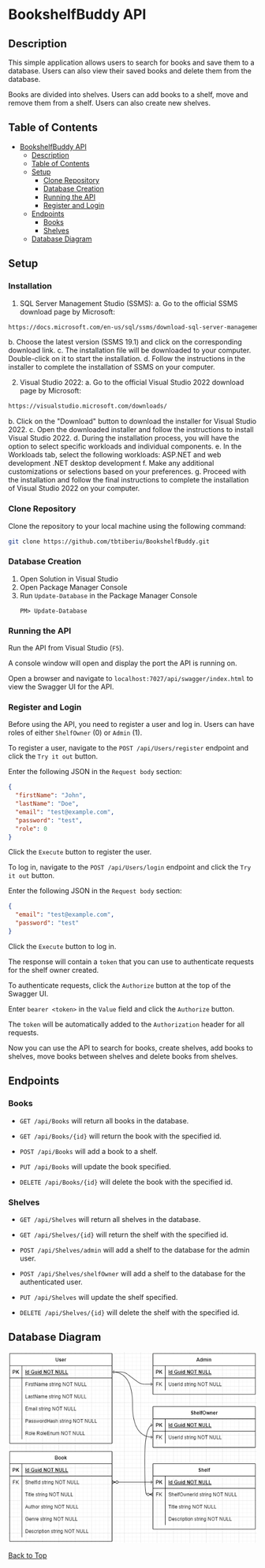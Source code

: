 # BookshelfBuddy API

## Description

This simple application allows users to search for books and save them to a database. Users can also view their saved books and delete them from the database.

Books are divided into shelves. Users can add books to a shelf, move and remove them from a shelf. Users can also create new shelves.

## Table of Contents

- [BookshelfBuddy API](#bookshelfbuddy-api)
  - [Description](#description)
  - [Table of Contents](#table-of-contents)
  - [Setup](#setup)
    - [Clone Repository](#clone-repository)
    - [Database Creation](#database-creation)
    - [Running the API](#running-the-api)
    - [Register and Login](#register-and-login)
  - [Endpoints](#endpoints)
    - [Books](#books)
    - [Shelves](#shelves)
  - [Database Diagram](#database-diagram)

## Setup

### Installation

1. SQL Server Management Studio (SSMS):
a. Go to the official SSMS download page by Microsoft:
```bash 
https://docs.microsoft.com/en-us/sql/ssms/download-sql-server-management-studio-ssms
```
b. Choose the latest version (SSMS 19.1) and click on the corresponding download link.
c. The installation file will be downloaded to your computer. Double-click on it to start the installation.
d. Follow the instructions in the installer to complete the installation of SSMS on your computer.

2. Visual Studio 2022:
a. Go to the official Visual Studio 2022 download page by Microsoft: 
```bash
https://visualstudio.microsoft.com/downloads/
````
b. Click on the "Download" button to download the installer for Visual Studio 2022.
c. Open the downloaded installer and follow the instructions to install Visual Studio 2022.
d. During the installation process, you will have the option to select specific workloads and individual components.
e. In the Workloads tab, select the following workloads:
ASP.NET and web development
.NET desktop development
f. Make any additional customizations or selections based on your preferences.
g. Proceed with the installation and follow the final instructions to complete the installation of Visual Studio 2022 on your computer.

### Clone Repository

Clone the repository to your local machine using the following command:

```bash
git clone https://github.com/tbtiberiu/BookshelfBuddy.git
```

### Database Creation

1. Open Solution in Visual Studio
2. Open Package Manager Console
3. Run `Update-Database` in the Package Manager Console
   ```
   PM> Update-Database
   ```

### Running the API

Run the API from Visual Studio (`F5`).

A console window will open and display the port the API is running on.

Open a browser and navigate to `localhost:7027/api/swagger/index.html` to view the Swagger UI for the API.

### Register and Login

Before using the API, you need to register a user and log in. Users can have roles of either `ShelfOwner` (0) or `Admin` (1).

To register a user, navigate to the `POST /api/Users/register` endpoint and click the `Try it out` button.

Enter the following JSON in the `Request body` section:

```json
{
  "firstName": "John",
  "lastName": "Doe",
  "email": "test@example.com",
  "password": "test",
  "role": 0
}
```

Click the `Execute` button to register the user.

To log in, navigate to the `POST /api/Users/login` endpoint and click the `Try it out` button.

Enter the following JSON in the `Request body` section:

```json
{
  "email": "test@example.com",
  "password": "test"
}
```

Click the `Execute` button to log in.

The response will contain a `token` that you can use to authenticate requests for the shelf owner created.

To authenticate requests, click the `Authorize` button at the top of the Swagger UI.

Enter `bearer <token>` in the `Value` field and click the `Authorize` button.

The `token` will be automatically added to the `Authorization` header for all requests.

Now you can use the API to search for books, create shelves, add books to shelves, move books between shelves and delete books from shelves.

## Endpoints

### Books

- `GET /api/Books` will return all books in the database.

- `GET /api/Books/{id}` will return the book with the specified id.

- `POST /api/Books` will add a book to a shelf.

- `PUT /api/Books` will update the book specified.

- `DELETE /api/Books/{id}` will delete the book with the specified id.

### Shelves

- `GET /api/Shelves` will return all shelves in the database.

- `GET /api/Shelves/{id}` will return the shelf with the specified id.

- `POST /api/Shelves/admin` will add a shelf to the database for the admin user.

- `POST /api/Shelves/shelfOwner` will add a shelf to the database for the authenticated user.

- `PUT /api/Shelves` will update the shelf specified.

- `DELETE /api/Shelves/{id}` will delete the shelf with the specified id.

## Database Diagram

![Database Diagram](./BookshelfBuddyDBDiagram.png)

[Back to Top](#bookshelfbuddy-api)
